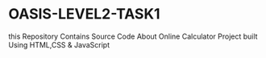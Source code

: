 # OASIS-LEVEL2-TASK1
this Repository Contains Source Code About Online Calculator Project built Using HTML,CSS &amp; JavaScript
